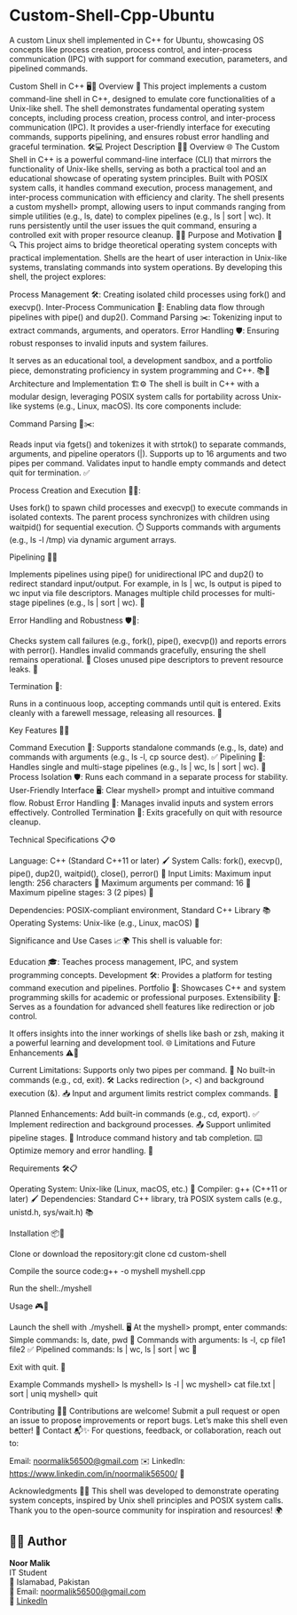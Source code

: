 # Custom-Shell-Cpp-Ubuntu
A custom Linux shell implemented in C++ for Ubuntu, showcasing OS concepts like process creation, process control, and inter-process communication (IPC) with support for command execution, parameters, and pipelined commands.

Custom Shell in C++ 🖥️🚀
Overview 🌟
This project implements a custom command-line shell in C++, designed to emulate core functionalities of a Unix-like shell. The shell demonstrates fundamental operating system concepts, including process creation, process control, and inter-process communication (IPC). It provides a user-friendly interface for executing commands, supports pipelining, and ensures robust error handling and graceful termination. 🛠️💻
Project Description 📖✨
Overview 🌐
The Custom Shell in C++ is a powerful command-line interface (CLI) that mirrors the functionality of Unix-like shells, serving as both a practical tool and an educational showcase of operating system principles. Built with POSIX system calls, it handles command execution, process management, and inter-process communication with efficiency and clarity. The shell presents a custom myshell> prompt, allowing users to input commands ranging from simple utilities (e.g., ls, date) to complex pipelines (e.g., ls | sort | wc). It runs persistently until the user issues the quit command, ensuring a controlled exit with proper resource cleanup. 🚀🔧
Purpose and Motivation 🎯🔍
This project aims to bridge theoretical operating system concepts with practical implementation. Shells are the heart of user interaction in Unix-like systems, translating commands into system operations. By developing this shell, the project explores:

Process Management 🛠️: Creating isolated child processes using fork() and execvp().
Inter-Process Communication 🔗: Enabling data flow through pipelines with pipe() and dup2().
Command Parsing ✂️: Tokenizing input to extract commands, arguments, and operators.
Error Handling 🛡️: Ensuring robust responses to invalid inputs and system failures.

It serves as an educational tool, a development sandbox, and a portfolio piece, demonstrating proficiency in system programming and C++. 📚💪
Architecture and Implementation 🏗️⚙️
The shell is built in C++ with a modular design, leveraging POSIX system calls for portability across Unix-like systems (e.g., Linux, macOS). Its core components include:

Command Parsing 📜✂️:

Reads input via fgets() and tokenizes it with strtok() to separate commands, arguments, and pipeline operators (|).
Supports up to 16 arguments and two pipes per command.
Validates input to handle empty commands and detect quit for termination. ✅


Process Creation and Execution 🔄🚀:

Uses fork() to spawn child processes and execvp() to execute commands in isolated contexts.
The parent process synchronizes with children using waitpid() for sequential execution. ⏱️
Supports commands with arguments (e.g., ls -l /tmp) via dynamic argument arrays.


Pipelining 🔗🌊

Implements pipelines using pipe() for unidirectional IPC and dup2() to redirect standard input/output.
For example, in ls | wc, ls output is piped to wc input via file descriptors.
Manages multiple child processes for multi-stage pipelines (e.g., ls | sort | wc). 🔄


Error Handling and Robustness 🛡️🚨:

Checks system call failures (e.g., fork(), pipe(), execvp()) and reports errors with perror().
Handles invalid commands gracefully, ensuring the shell remains operational. 🔄
Closes unused pipe descriptors to prevent resource leaks. 🧹


Termination 🛑:

Runs in a continuous loop, accepting commands until quit is entered.
Exits cleanly with a farewell message, releasing all resources. 🎉



Key Features 🌟🔥

Command Execution 📜: Supports standalone commands (e.g., ls, date) and commands with arguments (e.g., ls -l, cp source dest). ✅
Pipelining 🔗: Handles single and multi-stage pipelines (e.g., ls | wc, ls | sort | wc). 🌊
Process Isolation 🛡️: Runs each command in a separate process for stability.
User-Friendly Interface 🖥️: Clear myshell> prompt and intuitive command flow.
Robust Error Handling 🚨: Manages invalid inputs and system errors effectively.
Controlled Termination 🛑: Exits gracefully on quit with resource cleanup.

Technical Specifications 📋⚙️

Language: C++ (Standard C++11 or later) 🖌️
System Calls: fork(), execvp(), pipe(), dup2(), waitpid(), close(), perror() 🔧
Input Limits:
Maximum input length: 256 characters 📏
Maximum arguments per command: 16 🔢
Maximum pipeline stages: 3 (2 pipes) 🔗


Dependencies: POSIX-compliant environment, Standard C++ Library 📚
Operating Systems: Unix-like (e.g., Linux, macOS) 🐧

Significance and Use Cases 📈🌍
This shell is valuable for:

Education 🎓: Teaches process management, IPC, and system programming concepts.
Development 🛠️: Provides a platform for testing command execution and pipelines.
Portfolio 💼: Showcases C++ and system programming skills for academic or professional purposes.
Extensibility 🚀: Serves as a foundation for advanced shell features like redirection or job control.

It offers insights into the inner workings of shells like bash or zsh, making it a powerful learning and development tool. 🌐
Limitations and Future Enhancements ⚠️🚀

Current Limitations:
Supports only two pipes per command. 🔗
No built-in commands (e.g., cd, exit). 🛠️
Lacks redirection (>, <) and background execution (&). 📥
Input and argument limits restrict complex commands. 📏


Planned Enhancements:
Add built-in commands (e.g., cd, export). ✅
Implement redirection and background processes. 📤
Support unlimited pipeline stages. 🔗
Introduce command history and tab completion. ⌨️
Optimize memory and error handling. 🧹



Requirements 🛠️📋

Operating System: Unix-like (Linux, macOS, etc.) 🐧
Compiler: g++ (C++11 or later) 🖌️
Dependencies: Standard C++ library, trà POSIX system calls (e.g., unistd.h, sys/wait.h) 📚

Installation 📦🔧

Clone or download the repository:git clone <repository-url>
cd custom-shell


Compile the source code:g++ -o myshell myshell.cpp


Run the shell:./myshell



Usage 🎮🚀

Launch the shell with ./myshell. 🖥️
At the myshell> prompt, enter commands:
Simple commands: ls, date, pwd 📜
Commands with arguments: ls -l, cp file1 file2 ✅
Pipelined commands: ls | wc, ls | sort | wc 🔗


Exit with quit. 🛑

Example Commands
myshell> ls
myshell> ls -l | wc
myshell> cat file.txt | sort | uniq
myshell> quit

Contributing 🤝🌟
Contributions are welcome! Submit a pull request or open an issue to propose improvements or report bugs. Let’s make this shell even better! 🚀
Contact 📬✨
For questions, feedback, or collaboration, reach out to:

Email: noormalik56500@gmail.com ✉️
LinkedIn: https://www.linkedin.com/in/noormalik56500/ 🔗

Acknowledgments 🙏🎉
This shell was developed to demonstrate operating system concepts, inspired by Unix shell principles and POSIX system calls. Thank you to the open-source community for inspiration and resources! 🌍

## 👩‍💻 Author

**Noor Malik**  
IT Student  
📍 Islamabad, Pakistan  
📧 Email: noormalik56500@gmail.com  
🔗 [LinkedIn](https://www.linkedin.com/in/noormalik56500/)


